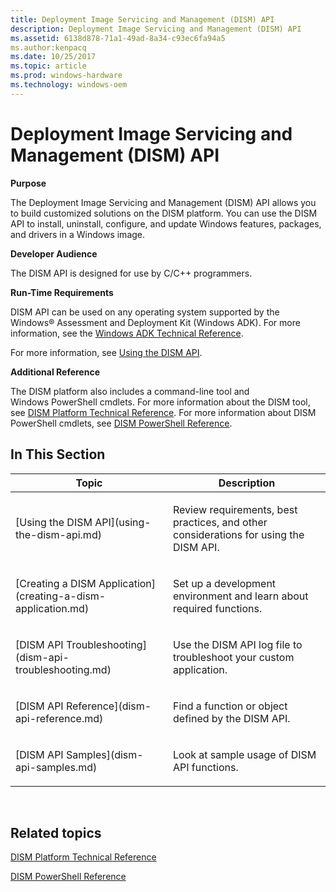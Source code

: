 ```yaml
---
title: Deployment Image Servicing and Management (DISM) API
description: Deployment Image Servicing and Management (DISM) API
ms.assetid: 6138d878-71a1-49ad-8a34-c93ec6fa94a5
ms.author:kenpacq
ms.date: 10/25/2017
ms.topic: article
ms.prod: windows-hardware
ms.technology: windows-oem
---
```


# Deployment Image Servicing and Management (DISM) API


**Purpose**

The Deployment Image Servicing and Management (DISM) API allows you to build customized solutions on the DISM platform. You can use the DISM API to install, uninstall, configure, and update Windows features, packages, and drivers in a Windows image.

**Developer Audience**

The DISM API is designed for use by C/C++ programmers.

**Run-Time Requirements**

DISM API can be used on any operating system supported by the Windows® Assessment and Deployment Kit (Windows ADK). For more information, see the [Windows ADK Technical Reference](http://go.microsoft.com/fwlink/?LinkId=206587).

For more information, see [Using the DISM API](using-the-dism-api.md).

**Additional Reference**

The DISM platform also includes a command-line tool and Windows PowerShell cmdlets. For more information about the DISM tool, see [DISM Platform Technical Reference](http://go.microsoft.com/fwlink/?LinkId=200687). For more information about DISM PowerShell cmdlets, see [DISM PowerShell Reference](http://go.microsoft.com/fwlink/?LinkId=237612).

## <span id="In_This_Section"></span><span id="in_this_section"></span><span id="IN_THIS_SECTION"></span>In This Section


<table>
<colgroup>
<col width="50%" />
<col width="50%" />
</colgroup>
<thead>
<tr class="header">
<th>Topic</th>
<th>Description</th>
</tr>
</thead>
<tbody>
<tr class="odd">
<td><p>[Using the DISM API](using-the-dism-api.md)</p></td>
<td><p>Review requirements, best practices, and other considerations for using the DISM API.</p></td>
</tr>
<tr class="even">
<td><p>[Creating a DISM Application](creating-a-dism-application.md)</p></td>
<td><p>Set up a development environment and learn about required functions.</p></td>
</tr>
<tr class="odd">
<td><p>[DISM API Troubleshooting](dism-api-troubleshooting.md)</p></td>
<td><p>Use the DISM API log file to troubleshoot your custom application.</p></td>
</tr>
<tr class="even">
<td><p>[DISM API Reference](dism-api-reference.md)</p></td>
<td><p>Find a function or object defined by the DISM API.</p></td>
</tr>
<tr class="odd">
<td><p>[DISM API Samples](dism-api-samples.md)</p></td>
<td><p>Look at sample usage of DISM API functions.</p></td>
</tr>
</tbody>
</table>

 

## <span id="related_topics"></span>Related topics


[DISM Platform Technical Reference](http://go.microsoft.com/fwlink/?LinkId=200687)

[DISM PowerShell Reference](http://go.microsoft.com/fwlink/?LinkId=237612)

 

 




